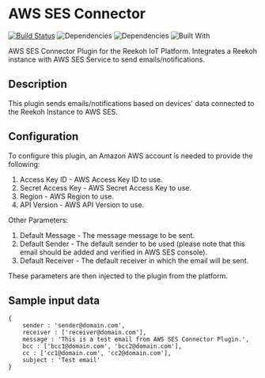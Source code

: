 # AWS SES Connector
[![Build Status](https://travis-ci.org/Reekoh/ses-connector.svg)](https://travis-ci.org/Reekoh/ses-connector)
![Dependencies](https://img.shields.io/david/Reekoh/ses-connector.svg)
![Dependencies](https://img.shields.io/david/dev/Reekoh/ses-connector.svg)
![Built With](https://img.shields.io/badge/built%20with-gulp-red.svg)

AWS SES Connector Plugin for the Reekoh IoT Platform. Integrates a Reekoh instance with AWS SES Service to send emails/notifications.

## Description
This plugin sends emails/notifications based on devices' data connected to the Reekoh Instance to AWS SES.

## Configuration
To configure this plugin, an Amazon AWS account is needed to provide the following:

1. Access Key ID - AWS Access Key ID to use.
2. Secret Access Key - AWS Secret Access Key to use.
3. Region - AWS Region to use.
4. API Version - AWS API Version to use.

Other Parameters:
1. Default Message - The message message to be sent.
2. Default Sender - The default sender to be used (please note that this email should be added and verified in AWS SES console).
3. Default Receiver -  The default receiver in which the email will be sent.

These parameters are then injected to the plugin from the platform.

## Sample input data
```
{
    sender : 'sender@domain.com',
    receiver : ['receiver@domain.com'],
    message : 'This is a test email from AWS SES Connector Plugin.',
    bcc : ['bcc1@domain.com', 'bcc2@domain.com'],
    cc : ['cc1@domain.com', 'cc2@domain.com'],
    subject : 'Test email'
}
```